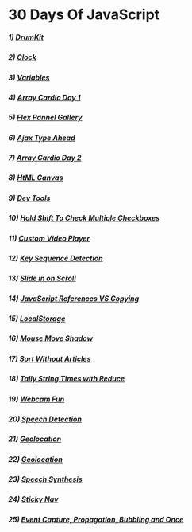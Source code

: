 # 30 Days Of JavaScript
##### 1) [DrumKit](https://programmergaurav.github.io/JavaScript30/DrumKit/)
##### 2) [Clock](https://programmergaurav.github.io/JavaScript30/Clock/)
##### 3) [Variables](https://programmergaurav.github.io/JavaScript30/Variables/)
##### 4) [Array Cardio Day 1](https://programmergaurav.github.io/JavaScript30/Array%20Cardio%20Day%201/)
##### 5) [Flex Pannel Gallery](https://programmergaurav.github.io/JavaScript30/Flex%20Panel%20Gallery/)
##### 6) [Ajax Type Ahead](https://programmergaurav.github.io/JavaScript30/Ajax%20Type%20Ahead/)
##### 7) [Array Cardio Day 2](https://programmergaurav.github.io/JavaScript30/Array%20Cardio%20Day%202/)
##### 8) [HtML Canvas](https://programmergaurav.github.io/JavaScript30/HTML5%20Canvas/)
##### 9) [Dev Tools](https://programmergaurav.github.io/JavaScript30/Dev%20Tools/)
##### 10) [Hold Shift To Check Multiple Checkboxes](https://programmergaurav.github.io/JavaScript30/Hold%20Shift%20To%20Check%20Multiple%20Checkboxes/)
##### 11) [Custom Video Player](https://programmergaurav.github.io/JavaScript30/Custom%20Video%20Player/)
##### 12) [Key Sequence Detection](https://programmergaurav.github.io/JavaScript30/Key%20Sequence%20Detection/)
##### 13) [Slide in on Scroll](https://programmergaurav.github.io/JavaScript30/Slide%20in%20on%20Scroll/)
##### 14) [JavaScript References VS Copying](https://programmergaurav.github.io/JavaScript30/JavaScript%20References%20VS%20Copying/)
##### 15) [LocalStorage](https://programmergaurav.github.io/JavaScript30/LocalStorage/)
##### 16) [Mouse Move Shadow](https://programmergaurav.github.io/JavaScript30/Mouse%20Move%20Shadow/)
##### 17) [Sort Without Articles](https://programmergaurav.github.io/JavaScript30/Sort%20Without%20Articles/)
##### 18) [Tally String Times with Reduce](https://programmergaurav.github.io/JavaScript30/Tally%20String%20Times%20with%20Reduce/)
##### 19) [Webcam Fun](https://programmergaurav.github.io/JavaScript30/Webcam%20Fun/)
##### 20) [Speech Detection](https://programmergaurav.github.io/JavaScript30/Speech%20Detection/)
##### 21) [Geolocation](https://programmergaurav.github.io/JavaScript30/Geolocation/)
##### 22) [Geolocation](https://programmergaurav.github.io/JavaScript30/Follow%20Along%20Link/)
##### 23) [Speech Synthesis](https://programmergaurav.github.io/JavaScript30/Speech%20Synthesis/)
##### 24) [Sticky Nav](https://programmergaurav.github.io/JavaScript30/Sticky%20Nav/)
##### 25) [Event Capture, Propagation, Bubbling and Once](https://programmergaurav.github.io/JavaScript30/Event%20Capture,%20Propagation,%20Bubbling%20and%20Once/)
